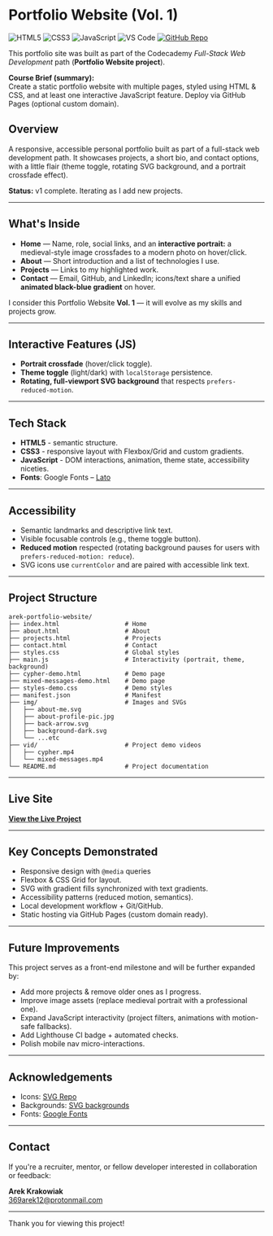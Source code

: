 # Portfolio Website (Vol. 1)

![HTML5](https://img.shields.io/badge/HTML5-Markup-E34F26?logo=html5&logoColor=white&style=flat)
![CSS3](https://img.shields.io/badge/CSS3-Styling-1572B6?logo=css3&logoColor=white&style=flat)
![JavaScript](https://img.shields.io/badge/JavaScript-Language-F7DF1E?logo=javascript&logoColor=black&style=flat)
![VS Code](https://img.shields.io/badge/VS_Code-Editor-007ACC?logo=visualstudiocode&logoColor=white&style=flat)
[![GitHub Repo](https://img.shields.io/badge/GitHub-Repository-181717?logo=github&logoColor=white&style=flat)](https://github.com/ArekKrak/go-ride)

This portfolio site was built as part of the Codecademy *Full-Stack Web Development* path (**Portfolio Website project**).  

**Course Brief (summary):**  
Create a static portfolio website with multiple pages, styled using HTML & CSS, and at least one interactive JavaScript feature. Deploy via GitHub Pages (optional custom domain).

## Overview

A responsive, accessible personal portfolio built as part of a full-stack web development path. It showcases projects, a short bio, and contact options, with a little flair (theme toggle, rotating SVG background, and a portrait crossfade effect).

   **Status:** v1 complete. Iterating as I add new projects.

---

## What's Inside

- **Home** — Name, role, social links, and an **interactive portrait:** a medieval-style image crossfades to a modern photo on hover/click.
- **About** — Short introduction and a list of technologies I use.
- **Projects** — Links to my highlighted work.
- **Contact** — Email, GitHub, and LinkedIn; icons/text share a unified **animated black-blue gradient** on hover.

I consider this Portfolio Website **Vol. 1** — it will evolve as my skills and projects grow.

---

## Interactive Features (JS)

- **Portrait crossfade** (hover/click toggle).
- **Theme toggle** (light/dark) with `localStorage` persistence.
- **Rotating, full-viewport SVG background** that respects `prefers-reduced-motion`.

---

## Tech Stack

- **HTML5** - semantic structure.
- **CSS3** - responsive layout with Flexbox/Grid and custom gradients.
- **JavaScript** - DOM interactions, animation, theme state, accessibility niceties.
- **Fonts**: Google Fonts – [Lato](https://fonts.google.com/specimen/Lato)

---

## Accessibility

- Semantic landmarks and descriptive link text.
- Visible focusable controls (e.g., theme toggle button).
- **Reduced motion** respected (rotating background pauses for users with `prefers-reduced-motion: reduce`).
- SVG icons use `currentColor` and are paired with accessible link text.

---

## Project Structure

```
arek-portfolio-website/
├── index.html                  # Home
├── about.html                  # About
├── projects.html               # Projects
├── contact.html                # Contact
├── styles.css                  # Global styles
├── main.js                     # Interactivity (portrait, theme, background)
├── cypher-demo.html            # Demo page
├── mixed-messages-demo.html    # Demo page
├── styles-demo.css             # Demo styles
├── manifest.json               # Manifest
├── img/                        # Images and SVGs
│   ├── about-me.svg
│   ├── about-profile-pic.jpg
│   ├── back-arrow.svg
│   ├── background-dark.svg
│   └── ...etc
├── vid/                        # Project demo videos
│   ├── cypher.mp4
│   └── mixed-messages.mp4
└── README.md                   # Project documentation
```

---

## Live Site
**[View the Live Project](https://arekkrak.github.io/arek-portfolio-website/)**

---

## Key Concepts Demonstrated

- Responsive design with `@media` queries
- Flexbox & CSS Grid for layout.
- SVG with gradient fills synchronized with text gradients.
- Accessibility patterns (reduced motion, semantics).
- Local development workflow + Git/GitHub.
- Static hosting via GitHub Pages (custom domain ready).

---

## Future Improvements

This project serves as a front-end milestone and will be further expanded by:

 - Add more projects & remove older ones as I progress.
 - Improve image assets (replace medieval portrait with a professional one).
 - Expand JavaScript interactivity (project filters, animations with motion-safe fallbacks).
 - Add Lighthouse CI badge + automated checks.
 - Polish mobile nav micro-interactions.

---

## Acknowledgements

- Icons: [SVG Repo](https://www.svgrepo.com/)
- Backgrounds: [SVG backgrounds](https://www.svgbackgrounds.com/)
- Fonts: [Google Fonts](https://fonts.google.com/specimen/Lato)

---

## Contact
If you're a recruiter, mentor, or fellow developer interested in collaboration or feedback:

**Arek Krakowiak**  
[369arek12@protonmail.com](mailto:369arek12@protonmail.com)

---

Thank you for viewing this project!